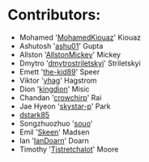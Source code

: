 # Contributors:

 - Mohamed '[MohamedKiouaz](https://github.com/MohamedKiouaz)' Kiouaz
 - Ashutosh '[ashu01](https://github.com/ashu01)' Gupta
 - Allston '[AllstonMickey](https://github.com/AllstonMickey)' Mickey
 - Dmytro '[dmytrostriletskyi](https://github.com/dmytrostriletskyi)' Striletskyi
 - Emett '[the-kid89](https://github.com/the-kid89)' Speer
 - Viktor '[vhag](https://github.com/vhag)' Hagstrom
 - Dion '[kingdion](https://github.com/kingdion)' Misic
 - Chandan '[crowchirp](https://github.com/crowchirp)' Rai
 - Jae Hyeon '[skystar-p](https://github.com/skystar-p)' Park
 - [dstark85](https://github.com/dstark85)
 - Songzhuozhuo '[souo](https://github.com/souo)'
 - Emil '[Skeen](https://github.com/Skeen)' Madsen
 - Ian '[IanDoarn](https://github.com/IanDoarn)' Doarn
 - Timothy '[Tjstretchalot](https://github.com/Tjstretchalot)' Moore